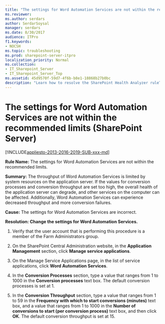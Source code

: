 ```yaml
---
title: "The settings for Word Automation Services are not within the recommended limits (SharePoint Server)"
ms.reviewer: 
ms.author: serdars
author: SerdarSoysal
manager: serdars
ms.date: 8/30/2017
audience: ITPro
f1.keywords:
- NOCSH
ms.topic: troubleshooting
ms.prod: sharepoint-server-itpro
localization_priority: Normal
ms.collection:
- IT_Sharepoint_Server
- IT_Sharepoint_Server_Top
ms.assetid: 45d9570f-59d7-4f6b-b8e1-18868b27b0bc
description: "Learn how to resolve the SharePoint Health Analyzer ruleThe settings for Word Automation Services are not within the recommended limits, in SharePoint Server."
---
```


# The settings for Word Automation Services are not within the recommended limits (SharePoint Server)

[!INCLUDE[appliesto-2013-2016-2019-SUB-xxx-md](../includes/appliesto-2013-2016-2019-SUB-xxx-md.md)] 
  
 **Rule Name:** The settings for Word Automation Services are not within the recommended limits. 
  
 **Summary:** The throughput of Word Automation Services is limited by system resources on the application server. If the values for conversion processes and conversion throughput are set too high, the overall health of the application server can degrade, and other services on the computer can be affected. Additionally, Word Automation Services can experience decreased throughput and more conversion failures. 
  
 **Cause:** The settings for Word Automation Services are incorrect. 
  
 **Resolution: Change the settings for Word Automation Services.**
  
1. Verify that the user account that is performing this procedure is a member of the Farm Administrators group.
    
2. On the SharePoint Central Administration website, in the **Application Management** section, click **Manage service applications**.
    
3. On the Manage Service Applications page, in the list of service applications, click **Word Automation Services**.
    
4. In the **Conversion Processes** section, type a value that ranges from 1 to 1000 in the **Conversion processes** text box. The default conversion processes is set at 1. 
    
5. In the **Conversion Throughput** section, type a value that ranges from 1 to 59 in the **Frequency with which to start conversions (minutes)** text box, and a value that ranges from 1 to 1000 in the **Number of conversions to start (per conversion process)** text box, and then click **OK**. The default conversion throughput is set at 15.
    

